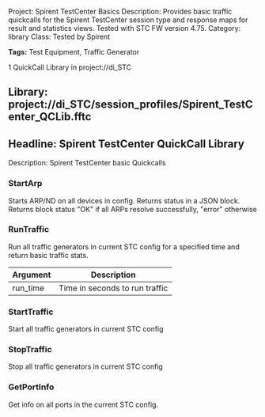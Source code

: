 Project: Spirent TestCenter Basics
Description: Provides basic traffic quickcalls for the Spirent TestCenter session type and response maps for result and statistics views. Tested with STC FW version 4.75. 
Category: library
Class: Tested by Spirent

<b>Tags:</b> Test Equipment, Traffic Generator

1 QuickCall Library in project://di_STC
## Library: project://di_STC/session_profiles/Spirent_TestCenter_QCLib.fftc
## Headline: Spirent TestCenter QuickCall Library
Description: Spirent TestCenter basic Quickcalls
### StartArp
Starts ARP/ND on all devices in config. Returns status in a JSON block.
Returns block 
 status "OK" if all ARPs resolve successfully, "error" otherwise
### RunTraffic
Run all traffic generators in current STC config for a specified time and return basic traffic stats.

Argument | Description
------------ | -------------
run_time | Time in seconds to run traffic
### StartTraffic
Start all traffic generators in current STC config
### StopTraffic
Stop all traffic generators in current STC config
### GetPortInfo
Get info on all ports in the current STC config.
